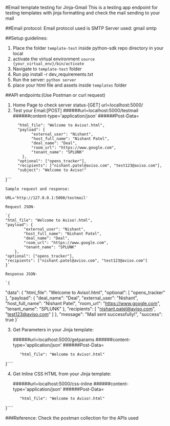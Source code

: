 #Email template testing for Jinja-Gmail
This is a testing app endpoint for testing templates with jinja formatting and check the mail sending to your mail

##Email protocol:
Email protocol used is SMTP
Server used: gmail smtp

##Setup guidelines:

1. Place the folder `template-test` inside python-sdk repo directory in your local
2. activate the virtual environment
    `source {your_virtual_env}/bin/activate`
3. Navigate to `template-test` folder
4. Run pip install -r dev_requirements.txt
5. Run the server:
    `python server`
6. place your html file and assets inside `templates` folder

##API endpoints:(Use Postman or curl request)
1. Home Page to check server status-[GET]
    url=localhost:5000/
2. Test your Email:[POST]
   ######url=localhost:5000/testmail
   ######content-type='application/json'
   ######Post-Data=
    ````{	
	  "html_file": "Welcome to Aviso!.html",
	  "payload": {
            "external_user": "Nishant",
            "host_full_name": "Nishant Patel",
            "deal_name": "Deal",
            "room_url": "https://www.google.com",
            "tenant_name": "SPLUNK"
        },
      "optional": ["opens_tracker"],
      "recipients": ["nishant.patel@aviso.com", "test123@aviso.com"],
      "subject": "Welcome to Aviso!"
}```

    Sample request and response:
    
    URL='http://127.0.0.1:5000/testmail'

    Request JSON-
    
    `{
	"html_file": "Welcome to Aviso!.html",
	"payload": {
            "external_user": "Nishant",
            "host_full_name": "Nishant Patel",
            "deal_name": "Deal",
            "room_url": "https://www.google.com",
            "tenant_name": "SPLUNK"
        },
    "optional": ["opens_tracker"],
    "recipients": ["nishant.patel@aviso.com", "test123@aviso.com"]
    }`

    Response JSON-
    
    `{
  "data": {
    "html_file": "Welcome to Aviso!.html",
    "optional": [
      "opens_tracker"
    ],
    "payload": {
      "deal_name": "Deal",
      "external_user": "Nishant",
      "host_full_name": "Nishant Patel",
      "room_url": "https://www.google.com",
      "tenant_name": "SPLUNK"
    },
    "recipients": [
      "nishant.patel@aviso.com",
      "test123@aviso.com"
    ]
  },
  "message": "Mail sent successfully!",
  "success": true
}`

3. Get Parameters in your Jinja template:

   ######url=localhost:5000/getparams
   ######content-type='application/json'
   ######Post-Data=
   ````{	
	  "html_file": "Welcome to Aviso!.html"
}````

4. Get Inline CSS HTML from your Jinja template:

   ######url=localhost:5000/css-inline
   ######content-type='application/json'
   ######Post-Data=
   ````{	
	  "html_file": "Welcome to Aviso!.html"
}````


###Reference:
Check the postman collection for the APIs used 